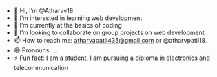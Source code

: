 - 👋 Hi, I’m @Atharvv18
- 👀 I’m interested in learning web development 
- 🌱 I’m currently at the basics of coding 
- 💞️ I’m looking to collaborate on group projects on web development 
- 📫 How to reach me: atharvapatil435@gmail.com or @atharvpatil18_
- 😄 Pronouns: ...
- ⚡ Fun fact: I am a student, I am pursuing a diploma in electronics and telecommunication

<!---
Atharvv18/Atharvv18 is a ✨ special ✨ repository because its `README.md` (this file) appears on your GitHub profile.
You can click the Preview link to take a look at your changes.
--->
